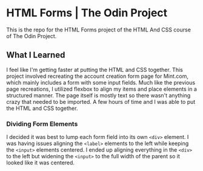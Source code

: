 # HTML Forms | The Odin Project

This is the repo for the HTML Forms project of the HTML And CSS course of The Odin Project.

## What I Learned

I feel like I'm getting faster at putting the HTML and CSS together.  This project involved recreating the account creation form page for Mint.com, which mainly includes a form with some input fields.  Much like the previous page recreations, I utilized flexbox to align my items and place elements in a structured manner.  The page itself is mostly text so there wasn't anything crazy that needed to be imported.  A few hours of time and I was able to put the HTML and CSS together.

### Dividing Form Elements

I decided it was best to lump each form field into its own `<div>` element.  I was having issues aligning the `<label>` elements to the left while keeping the `<input>` elements centered.  I ended up aligning everything in the `<div>` to the left but widening the `<input>` to the full width of the parent so it looked like it was centered.